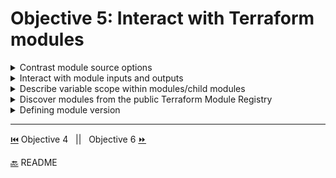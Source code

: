# Objective 5: Interact with Terraform modules

<details><summary>Contrast module source options</summary>
<p>

- **Module Overview**
  - Definition - a set of configuration files in a single directory. A container for multiple resources that are used together.
  - A module that is called by another configuration is sometimes referred to as a "child module" of that configuration.
- **Applications**
  - Organize configuration - easier to navigate, understand, and update our configuration by keeping all related parts together.
  - Encapsulate configuration - put configuration into distinct logical components. Reduces chance of error. Ex/naming two diff resources the same thing.
  - Re-use configuration - share and re-use modules with the public and teams
  - Provide consistency and ensure best practices
- **Module source options:**
  - we reference a **Public Registry Module** by declaring the source.
  ```BASH
   module "consul" {
   #<NAMESPACE>/<NAME>/<PROVIDER>
   source = "hashicorp/consul/aws"
   version = "0.1.0"
   }
  ```
  - **Private Registry Module** Sources follow this syntax
  ```BASH
   module "vpc" {
    #<HOSTNAME>/<NAMESPACE>/<NAME>/  <PROVIDER>
    source = "app.terraform.io/example_corp/vpc/aws"
    version = "0.9.3"
  }
  ```
  </p>

</details>

<details><summary>Interact with module inputs and outputs</summary>
<p>

[Modules](https://learn.hashicorp.com/terraform/modules/using-modules)

</p>

</details>

<details><summary>Describe variable scope within modules/child modules</summary>
<p>

- variables are parameters for modules
- variables allow us to customize modules without changing the source code and they allow for modules to be shared between different configurations.
- root module variables can be set with CLI and environment variables.
- When declaring variables in child modules, the calling module should pass values in the module block.
- **Declaring a variable:**
- variable names have to be unique per module
- any name can be used except for :source, version, providers, count,for_each,lifecycle,depends_on,locals
- Note: if type and default are used, default must be convertible to the type

  ```BASH
  variable "image_id" {
  type = string
  #defines what value types are accepted for the variable, if not explicit any type is accepted.
  #Types: string,number,bool, any(to allow for any type) |  Complex Type: list(<TYPE>),set(<TYPE>),map(<TYPE>),object({<ATTR NAME> = <TYPE>, ... }), tuple([<TYPE>, ...])
  validation {
    condition     = length(var.image_id) > 4 && substr(var.image_id, 0, 4) == "ami-"
    error_message = "The image_id value must be a valid AMI id, starting with \"ami-\"."
     }
  #validation rules are experimental - uses value of variable to return true or false
  }

  variable "availability_zone_names" {
  type    = list(string)
  default = ["us-west-1a"]
  #default means the variable is considered optional, used if no other value is set  when calling the module or running Terraform
  description = "variable description, purpose and value expected"
   }

  variable "docker_ports" {
  type = list(object({
    internal = number
    external = number
    protocol = string
    }))

  default = [
    {
      internal = 8300
      external = 8300
      protocol = "tcp"
    }
   ]
  }
  #---------------------
  #To use validation we need to opt in
  terraform {
  experiments = [variable_validation]
  }
  ```

- Using variable values
  ```BASH
    resource "aws_instance" "example" {
    instance_type = "t2.micro"
    ami  = var.image_id #expression reads var.<NAME> name is the label declared on the variable
    }
  ```
- Set root module variables 1) In Terraform Cloud Workspace 2) Individual CLI with `-var` 3) In `.tfvars` file 4) As environment variable
- child modules have variables set in the configuration of the parent module
</p>

</details>

<details><summary>Discover modules from the public Terraform Module Registry	</summary>
<p>

- Finding and Using Modules
  - [Terraform Registry](https://registry.terraform.io/)
  </p>

</details>

<details><summary>Defining module version</summary>
<p>

- Use the version attribute in the module block to specify versions:
  ```BASH
  module "consul" {
    source  = "hashicorp/consul/aws"
    version = "0.0.5"  #single explicit version
    #or
    version = >= 1.2.0  #version constraint expression
    servers = 3
   }
  ```

</p>

</details>

---

[⏮️](../objective-4/terraform-cli.md) Objective 4 &nbsp; || &nbsp; Objective 6 [⏩](../objective-6/workflow.md)

[🔙](/README.md) README
